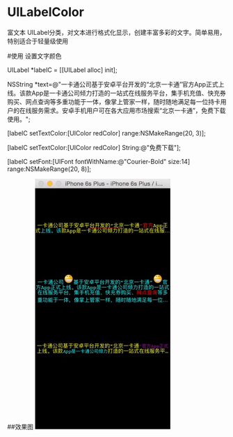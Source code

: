 # UILabelColor
富文本
UILabel分类，对文本进行格式化显示，创建丰富多彩的文字。简单易用，特别适合于轻量级使用

#使用
设置文字颜色

UILabel *labelC = [[UILabel alloc] init];

  NSString *text=@"一卡通公司基于安卓平台开发的“北京一卡通”官方App正式上线。该款App是一卡通公司倾力打造的一站式在线服务平台，集手机充值、快充券购买、网点查询等多重功能于一体，像掌上管家一样，随时随地满足每一位持卡用户的在线服务需求。安卓手机用户可在各大应用市场搜索“北京一卡通”，免费下载使用。";
  
  [labelC setTextColor:[UIColor redColor] range:NSMakeRange(20, 3)];
  
  [labelC setTextColor:[UIColor redColor] String:@"免费下载"];
  
  [labelC setFont:[UIFont fontWithName:@"Courier-Bold" size:14] range:NSMakeRange(20, 8)];

##效果图
![Alt Text](https://github.com/huluo666/UILabelColor/blob/master/githubPic/git1.png)
